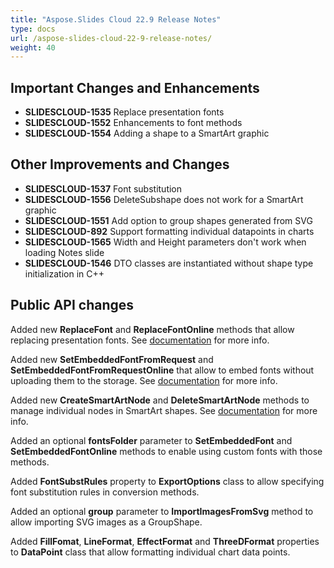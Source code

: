 ```yaml
---
title: "Aspose.Slides Cloud 22.9 Release Notes"
type: docs
url: /aspose-slides-cloud-22-9-release-notes/
weight: 40
---
```


## **Important Changes and Enhancements**

- **SLIDESCLOUD-1535** Replace presentation fonts
- **SLIDESCLOUD-1552** Enhancements to font methods
- **SLIDESCLOUD-1554** Adding a shape to a SmartArt graphic

## **Other Improvements and Changes**

- **SLIDESCLOUD-1537** Font substitution
- **SLIDESCLOUD-1556** DeleteSubshape does not work for a SmartArt graphic
- **SLIDESCLOUD-1551** Add option to group shapes generated from SVG
- **SLIDESCLOUD-892** Support formatting individual datapoints in charts
- **SLIDESCLOUD-1565** Width and Height parameters don't work when loading Notes slide
- **SLIDESCLOUD-1546** DTO classes are instantiated without shape type initialization in C++

## **Public API changes**

Added new **ReplaceFont** and **ReplaceFontOnline** methods that allow replacing presentation fonts. See [documentation](/slides/replace-font/) for more info.

Added new **SetEmbeddedFontFromRequest** and **SetEmbeddedFontFromRequestOnline** that allow to embed fonts without uploading them to the storage. See [documentation](/slides/setting-embedded-font-from-request/) for more info.

Added new **CreateSmartArtNode** and  **DeleteSmartArtNode** methods to manage individual nodes in SmartArt shapes. See [documentation](/slides/adding-smartart-node/) for more info.

Added an optional **fontsFolder** parameter to **SetEmbeddedFont** and **SetEmbeddedFontOnline** methods to enable using custom fonts with those methods.

Added **FontSubstRules** property to **ExportOptions** class to allow specifying font substitution rules in conversion methods.

Added an optional **group** parameter to **ImportImagesFromSvg** method to allow importing SVG images as a GroupShape.

Added **FillFomat**, **LineFormat**, **EffectFormat** and  **ThreeDFormat** properties to **DataPoint** class that allow formatting individual chart data points.
